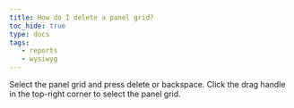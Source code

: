 ```yaml
---
title: How do I delete a panel grid?
toc_hide: true
type: docs
tags:
   - reports
   - wysiwyg
---
```


Select the panel grid and press delete or backspace. Click the drag handle in the top-right corner to select the panel grid.
